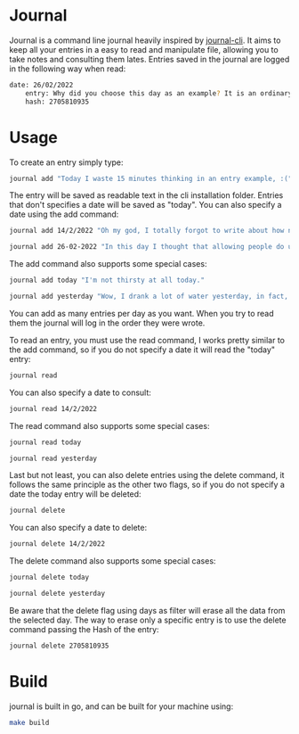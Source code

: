 # Journal

Journal is a command line journal heavily inspired by [journal-cli](https://journalcli.app/).
It aims to keep all your entries in a easy to read and manipulate file, allowing you to take notes and consulting them lates.
Entries saved in the journal are logged in the following way when read:
```sh
date: 26/02/2022
    entry: Why did you choose this day as an example? It is an ordinary day nothing special happened this day.
    hash: 2705810935
```
# Usage

To create an entry simply type:

```sh
journal add "Today I waste 15 minutes thinking in an entry example, :("
```

The entry will be saved as readable text in the cli installation folder. Entries that don't specifies a date will be saved as "today".
You can also specify a date using the add command:

```sh
journal add 14/2/2022 "Oh my god, I totally forgot to write about how normal 14/2/2022 was!"
```

```sh
journal add 26-02-2022 "In this day I thought that allowing people do use dashs as date separator may be a good idea!"
```

The add command also supports some special cases:

```sh
journal add today "I'm not thirsty at all today."
```

```sh
journal add yesterday "Wow, I drank a lot of water yesterday, in fact, I drank so much that I didn't had time to write an entry."
```

You can add as many entries per day as you want. When you try to read them the journal will log in the order they were wrote.

To read an entry, you must use the read command, I works pretty similar to the add command, so if you do not specify a date it will read the "today" entry:

```sh
journal read
```

You can also specify a date to consult:

```sh
journal read 14/2/2022
```

The read command also supports some special cases:

```sh
journal read today
```

```sh
journal read yesterday
```

Last but not least, you can also delete entries using the delete command, it follows the same principle as the other two flags, so if you do not specify a date the today entry will be deleted:

```sh
journal delete
```

You can also specify a date to delete:

```sh
journal delete 14/2/2022
```

The delete command also supports some special cases:

```sh
journal delete today
```

```sh
journal delete yesterday
```

Be aware that the delete flag using days as filter will erase all the data from the selected day. The way to erase only a specific entry
is to use the delete command passing the Hash of the entry:

 ```sh
journal delete 2705810935
```

# Build

journal is built in go, and can be built for your machine using:

```sh
make build
```
